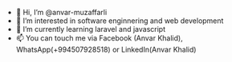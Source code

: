 - 👋 Hi, I’m @anvar-muzaffarli
- 👀 I’m interested in software enginnering and web development
- 🌱 I’m currently learning laravel and javascript
- 📫 You can touch me via Facebook (Anvar Khalid), WhatsApp(+994507928518) or LinkedIn(Anvar Khalid)


